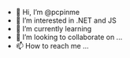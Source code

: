 - 👋 Hi, I’m @pcpinme
- 👀 I’m interested in .NET and JS
- 🌱 I’m currently learning 
- 💞️ I’m looking to collaborate on ...
- 📫 How to reach me ...

<!---
pcpinme/pcpinme is a ✨ special ✨ repository because its `README.md` (this file) appears on your GitHub profile.
You can click the Preview link to take a look at your changes.
--->
